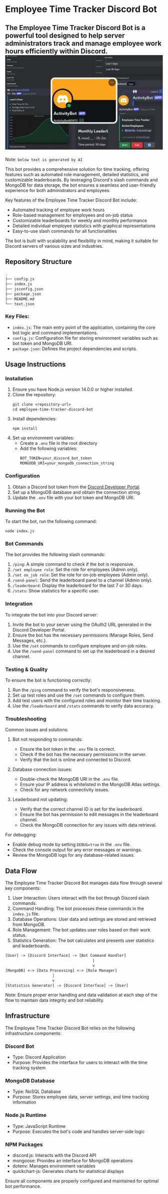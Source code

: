 # Employee Time Tracker Discord Bot

The Employee Time Tracker Discord Bot is a powerful tool designed to help server administrators track and manage employee work hours efficiently within Discord.
![demo](imgs/demo.png)
---

Note: `below text is generated by AI` 

This bot provides a comprehensive solution for time tracking, offering features such as automated role management, detailed statistics, and customizable leaderboards. By leveraging Discord's slash commands and MongoDB for data storage, the bot ensures a seamless and user-friendly experience for both administrators and employees.

Key features of the Employee Time Tracker Discord Bot include:

- Automated tracking of employee work hours
- Role-based management for employees and on-job status
- Customizable leaderboards for weekly and monthly performance
- Detailed individual employee statistics with graphical representations
- Easy-to-use slash commands for all functionalities

The bot is built with scalability and flexibility in mind, making it suitable for Discord servers of various sizes and industries.

## Repository Structure

```
.
├── config.js
├── index.js
├── jsconfig.json
├── package.json
├── README.md
└── text.json
```

### Key Files:

- `index.js`: The main entry point of the application, containing the core bot logic and command implementations.
- `config.js`: Configuration file for storing environment variables such as bot token and MongoDB URI.
- `package.json`: Defines the project dependencies and scripts.

## Usage Instructions

### Installation

1. Ensure you have Node.js version 14.0.0 or higher installed.
2. Clone the repository:
   ```
   git clone <repository-url>
   cd employee-time-tracker-discord-bot
   ```
3. Install dependencies:
   ```
   npm install
   ```
4. Set up environment variables:
   - Create a `.env` file in the root directory
   - Add the following variables:
     ```
     BOT_TOKEN=your_discord_bot_token
     MONGODB_URI=your_mongodb_connection_string
     ```

### Configuration

1. Obtain a Discord bot token from the [Discord Developer Portal](https://discord.com/developers/applications).
2. Set up a MongoDB database and obtain the connection string.
3. Update the `.env` file with your bot token and MongoDB URI.

### Running the Bot

To start the bot, run the following command:

```
node index.js
```

### Bot Commands

The bot provides the following slash commands:

1. `/ping`: A simple command to check if the bot is responsive.
2. `/set employee role`: Set the role for employees (Admin only).
3. `/set on_job role`: Set the role for on-job employees (Admin only).
4. `/send-panel`: Send the leaderboard panel to a channel (Admin only).
5. `/leaderboard`: Display the leaderboard for the last 7 or 30 days.
6. `/stats`: Show statistics for a specific user.

### Integration

To integrate the bot into your Discord server:

1. Invite the bot to your server using the OAuth2 URL generated in the Discord Developer Portal.
2. Ensure the bot has the necessary permissions (Manage Roles, Send Messages, etc.).
3. Use the `/set` commands to configure employee and on-job roles.
4. Use the `/send-panel` command to set up the leaderboard in a desired channel.

### Testing & Quality

To ensure the bot is functioning correctly:

1. Run the `/ping` command to verify the bot's responsiveness.
2. Set up test roles and use the `/set` commands to configure them.
3. Add test users with the configured roles and monitor their time tracking.
4. Use the `/leaderboard` and `/stats` commands to verify data accuracy.

### Troubleshooting

Common issues and solutions:

1. Bot not responding to commands:
   - Ensure the bot token in the `.env` file is correct.
   - Check if the bot has the necessary permissions in the server.
   - Verify that the bot is online and connected to Discord.

2. Database connection issues:
   - Double-check the MongoDB URI in the `.env` file.
   - Ensure your IP address is whitelisted in the MongoDB Atlas settings.
   - Check for any network connectivity issues.

3. Leaderboard not updating:
   - Verify that the correct channel ID is set for the leaderboard.
   - Ensure the bot has permission to edit messages in the leaderboard channel.
   - Check the MongoDB connection for any issues with data retrieval.

For debugging:

- Enable debug mode by setting `DEBUG=true` in the `.env` file.
- Check the console output for any error messages or warnings.
- Review the MongoDB logs for any database-related issues.

## Data Flow

The Employee Time Tracker Discord Bot manages data flow through several key components:

1. User Interaction: Users interact with the bot through Discord slash commands.
2. Command Handling: The bot processes these commands in the `index.js` file.
3. Database Operations: User data and settings are stored and retrieved from MongoDB.
4. Role Management: The bot updates user roles based on their work status.
5. Statistics Generation: The bot calculates and presents user statistics and leaderboards.

```
[User] -> [Discord Interface] -> [Bot Command Handler]
                                       |
                                       v
[MongoDB] <-> [Data Processing] <-> [Role Manager]
                     |
                     v
[Statistics Generator] -> [Discord Interface] -> [User]
```

Note: Ensure proper error handling and data validation at each step of the flow to maintain data integrity and bot reliability.

## Infrastructure

The Employee Time Tracker Discord Bot relies on the following infrastructure components:

### Discord Bot
- Type: Discord Application
- Purpose: Provides the interface for users to interact with the time tracking system

### MongoDB Database
- Type: NoSQL Database
- Purpose: Stores employee data, server settings, and time tracking information

### Node.js Runtime
- Type: JavaScript Runtime
- Purpose: Executes the bot's code and handles server-side logic

### NPM Packages
- discord.js: Interacts with the Discord API
- mongoose: Provides an interface for MongoDB operations
- dotenv: Manages environment variables
- quickchart-js: Generates charts for statistical displays

Ensure all components are properly configured and maintained for optimal bot performance.